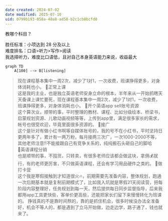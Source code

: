 ```yaml
---
date created: 2024-07-02
date modified: 2025-07-10
uid: 0799b193-058a-48a8-ad58-b2c1cb8bcfd0
---
```


教哪个科目？

胜任标准：小项达到 28 分及以上  
难度排名：口语>听力>写作>阅读  
我选择听力，难度比口语低，且对自己本身英语能力来说，收益最大

```mermaid
graph TD
	A[100] --> B[listening]
```

> 现在课程基本集中一周2次，减少了1对1，一次收费，班课挣得更多，对身体消耗也小。
> 🌸正常上课  
这是我的主业，也是独立英语老师安身立命的根本，半年来从一开始抓瞎天天备课上课忙要死，现在课程基本集中一周2次，减少了1对1，一次收费，班课挣得更多，对身体消耗也小。
🌺开个英语app sell账号资源  
这个算次业，顺带的事，平时整理的教材、课程、比如分级绘本、桥梁书，启蒙规划资源、儿歌动画视频等等，上传到app里，满足很多家长的需求，帐号也很受欢迎，毕竟里面很多资源的。
💐接广  
这个是针对有做小红书啊等自媒体账号的，我的号不在小红书，平时坚持日更两年多了，累计有一两万粉，每月接两三次广，一次1000-2000不等，其他老师注意‼不能接跟自己有竞争关系的，纯纯搬石头砸自己的脚哈  
🎋英语课程分销  
也是顺带的事，不囤货，只转卖，有很多老师应该都会做这块，拿佣💰就行，有的老师更厉害，不只做英语课程，还会有学习用品硬件之类的。
🌳做打卡营  
这个我是寒假接触到才知道很火🔥，前期需要先准备内容，整体规划，跑通一次后期基本就是复制前期模式了，比如我入坑就是寒假21天阅读营，把每阶段内容整理好，任务规划到每一天，然后提供每日同步监督指导，后来我都用app工具更快些，客单价更高些，还能把家长们留下来慢慢转化为班课的。
挣钱真的不是靠时间熬的，靠的是抓住机会，很多时候没办法全准备好，机会不等人的，都是遇到了立马开始做，边走边学，路子通了，钱也就来了。
